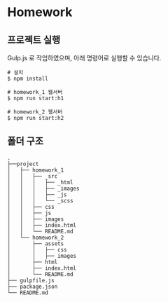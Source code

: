 # Homework

## 프로젝트 실행

Gulp.js 로 작업하였으며, 아래 명령어로 실행할 수 있습니다.

```shell
# 설치
$ npm install

# homework_1 웹서버
$ npm run start:h1

# homework_2 웹서버
$ npm run start:h2
```

## 폴더 구조

```shell
.
├──project
│   ├── homework_1
│   │   ├── _src
│   │   │   ├── _html
│   │   │   ├── _images
│   │   │   ├── _js
│   │   │   └── _scss
│   │   ├── css
│   │   ├── js
│   │   ├── images
│   │   ├── index.html
│   │   └── README.md
│   └── homework_2
│       ├── assets
│       │   ├── css
│       │   ├── images
│       ├── html
│       ├── index.html
│       └── README.md
├── gulpfile.js
├── package.json
└── README.md
```